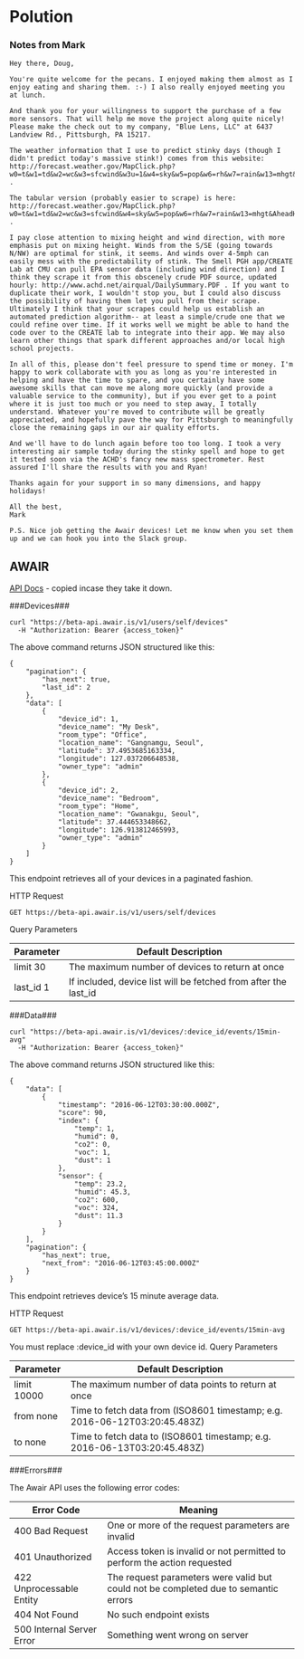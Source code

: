 Polution
====


### Notes from Mark ###
~~~
Hey there, Doug,

You're quite welcome for the pecans. I enjoyed making them almost as I enjoy eating and sharing them. :-) I also really enjoyed meeting you at lunch.

And thank you for your willingness to support the purchase of a few more sensors. That will help me move the project along quite nicely! Please make the check out to my company, "Blue Lens, LLC" at 6437 Landview Rd., Pittsburgh, PA 15217.

The weather information that I use to predict stinky days (though I didn't predict today's massive stink!) comes from this website: http://forecast.weather.gov/MapClick.php?w0=t&w1=td&w2=wc&w3=sfcwind&w3u=1&w4=sky&w5=pop&w6=rh&w7=rain&w13=mhgt&w13u=0&w16u=1&w17u=1&AheadHour=0&Submit=Submit&FcstType=graphical&textField1=40.2923&textField2=-79.8817&site=all&unit=0&dd=&bw= . 

The tabular version (probably easier to scrape) is here: http://forecast.weather.gov/MapClick.php?w0=t&w1=td&w2=wc&w3=sfcwind&w4=sky&w5=pop&w6=rh&w7=rain&w13=mhgt&AheadHour=0&Submit=Submit&&FcstType=digital&textField1=40.2923&textField2=-79.8817&site=all . 

I pay close attention to mixing height and wind direction, with more emphasis put on mixing height. Winds from the S/SE (going towards N/NW) are optimal for stink, it seems. And winds over 4-5mph can easily mess with the predictability of stink. The Smell PGH app/CREATE Lab at CMU can pull EPA sensor data (including wind direction) and I think they scrape it from this obscenely crude PDF source, updated hourly: http://www.achd.net/airqual/DailySummary.PDF . If you want to duplicate their work, I wouldn't stop you, but I could also discuss the possibility of having them let you pull from their scrape. Ultimately I think that your scrapes could help us establish an automated prediction algorithm-- at least a simple/crude one that we could refine over time. If it works well we might be able to hand the code over to the CREATE lab to integrate into their app. We may also learn other things that spark different approaches and/or local high school projects.

In all of this, please don't feel pressure to spend time or money. I'm happy to work collaborate with you as long as you're interested in helping and have the time to spare, and you certainly have some awesome skills that can move me along more quickly (and provide a valuable service to the community), but if you ever get to a point where it is just too much or you need to step away, I totally understand. Whatever you're moved to contribute will be greatly appreciated, and hopefully pave the way for Pittsburgh to meaningfully close the remaining gaps in our air quality efforts.

And we'll have to do lunch again before too too long. I took a very interesting air sample today during the stinky spell and hope to get it tested soon via the ACHD's fancy new mass spectrometer. Rest assured I'll share the results with you and Ryan!

Thanks again for your support in so many dimensions, and happy holidays!

All the best,
Mark

P.S. Nice job getting the Awair devices! Let me know when you set them up and we can hook you into the Slack group.

~~~


## AWAIR ##

[API Docs](http://docs.awair.is/) - copied incase they take it down.

###Devices###

~~~
curl "https://beta-api.awair.is/v1/users/self/devices"
  -H "Authorization: Bearer {access_token}"
~~~

The above command returns JSON structured like this:

~~~
{
    "pagination": {
        "has_next": true,
        "last_id": 2
    },
    "data": [
        {
            "device_id": 1,
            "device_name": "My Desk",
            "room_type": "Office",
            "location_name": "Gangnamgu, Seoul",
            "latitude": 37.4953685163334,
            "longitude": 127.037206648538,
            "owner_type": "admin"
        },
        {
            "device_id": 2,
            "device_name": "Bedroom",
            "room_type": "Home",
            "location_name": "Gwanakgu, Seoul",
            "latitude": 37.444653348662,
            "longitude": 126.913812465993,
            "owner_type": "admin"
        }
    ]
}
~~~

This endpoint retrieves all of your devices in a paginated fashion.

HTTP Request

`GET https://beta-api.awair.is/v1/users/self/devices`

Query Parameters

|Parameter|Default Description|
|---|---|
|limit   30|The maximum number of devices to return at once|
|last_id 1|If included, device list will be fetched from after the last_id|

###Data###

~~~
curl "https://beta-api.awair.is/v1/devices/:device_id/events/15min-avg"
  -H "Authorization: Bearer {access_token}"
~~~

The above command returns JSON structured like this:

~~~
{
    "data": [
        {
            "timestamp": "2016-06-12T03:30:00.000Z",
            "score": 90,
            "index": {
                "temp": 1,
                "humid": 0,
                "co2": 0,
                "voc": 1,
                "dust": 1
            },
            "sensor": {
                "temp": 23.2,
                "humid": 45.3,
                "co2": 600,
                "voc": 324,
                "dust": 11.3
            }
        }
    ],
    "pagination": {
        "has_next": true,
        "next_from": "2016-06-12T03:45:00.000Z"
    }
}
~~~


This endpoint retrieves device’s 15 minute average data.

HTTP Request

`GET https://beta-api.awair.is/v1/devices/:device_id/events/15min-avg`

 You must replace :device_id with your own device id.
Query Parameters

|Parameter|Default Description|
|---|---|
|limit   10000|The maximum number of data points to return at once|
|from    none|Time to fetch data from (ISO8601 timestamp; e.g. 2016-06-12T03:20:45.483Z)|
|to  none    |Time to fetch data to (ISO8601 timestamp; e.g. 2016-06-13T03:20:45.483Z)|


###Errors###

The Awair API uses the following error codes:

|Error Code|Meaning|
|---|---|
|400 Bad Request|One or more of the request parameters are invalid
|401 Unauthorized | Access token is invalid or not permitted to perform the action requested
|422 Unprocessable Entity |The request parameters were valid but could not be completed due to semantic errors
|404 Not Found | No such endpoint exists
|500 Internal Server Error| Something went wrong on server
